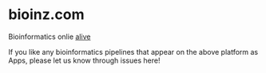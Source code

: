 # bioinz.com
Bioinformatics onlie [alive](http://47.122.64.75:8501/)

If you like any bioinformatics pipelines that appear on the above platform as Apps, please let us know through issues here!
